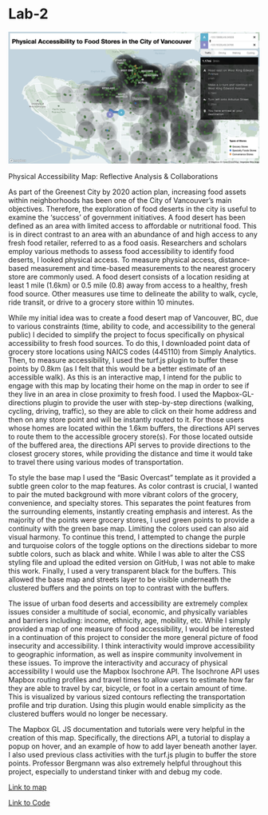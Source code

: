 # Lab-2

![](https://github.com/Rbosca/Lab-2/blob/main/Screen%20Shot%202021-03-22%20at%2010.00.15%20PM.png)

Physical Accessibility Map: Reflective Analysis & Collaborations

As part of the Greenest City by 2020 action plan, increasing food assets within neighborhoods has been one of the City of Vancouver’s main objectives. Therefore, the exploration of food deserts in the city is useful to examine the ‘success’ of government initiatives. A food desert has been defined as an area with limited access to affordable or nutritional food. This is in direct contrast to an area with an abundance of and high access to any fresh food retailer, referred to as a food oasis. Researchers and scholars employ various methods to assess food accessibility to identify food deserts, I looked physical access. To measure physical access, distance-based measurement and time-based measurements to the nearest grocery store are commonly used. A food desert consists of a location residing at least 1 mile (1.6km) or 0.5 mile (0.8) away from access to a healthy, fresh food source. Other measures use time to delineate the ability to walk, cycle, ride transit, or drive to a grocery store within 10 minutes.

While my initial idea was to create a food desert map of Vancouver, BC, due to various constraints (time, ability to code, and accessibility to the general public) I decided to simplify the project to focus specifically on physical accessibility to fresh food sources. To do this, I downloaded point data of grocery store locations using NAICS codes (445110) from Simply Analytics. Then, to measure accessibility, I used the turf.js plugin to buffer these points by 0.8km (as I felt that this would be a better estimate of an accessible walk). As this is an interactive map, I intend for the public to engage with this map by locating their home on the map in order to see if they live in an area in close proximity to fresh food. I used the Mapbox-GL-directions plugin to provide the user with step-by-step directions (walking, cycling, driving, traffic), so they are able to click on their home address and then on any store point and will be instantly routed to it. For those users whose homes are located within the 1.6km buffers, the directions API serves to route them to the accessible grocery store(s). For those located outside of the buffered area, the directions API serves to provide directions to the closest grocery stores, while providing the distance and time it would take to travel there using various modes of transportation. 

To style the base map I used the “Basic Overcast” template as it provided a subtle green color to the map features. As color contrast is crucial, I wanted to pair the muted background with more vibrant colors of the grocery, convenience, and specialty stores. This separates the point features from the surrounding elements, instantly creating emphasis and interest. As the majority of the points were grocery stores, I used green points to provide a continuity with the green base map. Limiting the colors used can also aid visual harmony. To continue this trend, I attempted to change the purple and turquoise colors of the toggle options on the directions sidebar to more subtle colors, such as black and white. While I was able to alter the CSS styling file and upload the edited version on GitHub, I was not able to make this work. Finally, I used a very transparent black for the buffers. This allowed the base map and streets layer to be visible underneath the clustered buffers and the points on top to contrast with the buffers. 

The issue of urban food deserts and accessibility are extremely complex issues consider a multitude of social, economic, and physically variables and barriers including: income, ethnicity, age, mobility, etc. While I simply provided a map of one measure of food accessibility, I would be interested in a continuation of this project to consider the more general picture of food insecurity and accessibility. I think interactivity would improve accessibility to geographic information, as well as inspire community involvement in these issues. To improve the interactivity and accuracy of physical accessibility I would use the Mapbox Isochrone API. The Isochrone API uses Mapbox routing profiles and travel times to allow users to estimate how far they are able to travel by car, bicycle, or foot in a certain amount of time. This is visualized by various sized contours reflecting the transportation profile and trip duration. Using this plugin would enable simplicity as the clustered buffers would no longer be necessary. 

The Mapbox GL JS documentation and tutorials were very helpful in the creation of this map. Specifically, the directions API, a tutorial to display a popup on hover, and an example of how to add layer beneath another layer. I also used previous class activities with the turf.js plugin to buffer the store points. Professor Bergmann was also extremely helpful throughout this project, especially to understand tinker with and debug my code.

[Link to map](https://Rbosca.github.io/directionstesting.html)

[Link to Code](https://github.com/Rbosca/Lab-2/blob/main/directionstesting.html)

